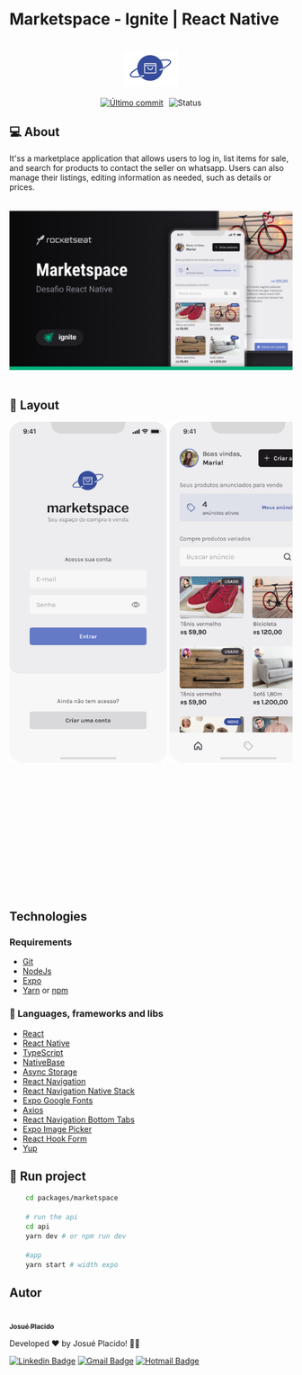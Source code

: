 # Marketspace - Ignite | React Native

<span style="display: flex;">
 <img style="margin: 20px auto;" src="./.github/logo.png"/>
</span>

<span style="display: flex; justify-content: center; align-items: center; gap: 10px">
	<a href="https://github.com/JosuePlacido/nlw-03/commits/master">
		<img alt="Último commit" src="https://img.shields.io/static/v1?label=last update&	message=17/07/2024&color=green&style=flat"/>
	</a>
	<a>
		<img alt="Status" src="https://img.shields.io/static/v1?label=status&message=Finished&color=green&style=flat"/>
	</a>
</span>

## :computer: About <a id = "sobre"></a>

It'ss a marketplace application that allows users to log in, list items for sale, and search for products to contact the seller on whatsapp.
Users can also manage their listings, editing information as needed, such as details or prices.

<span style="display: flex;">
 <img style="margin: 20px auto;" src="./.github/brand.png"/>
</span>

## 🎨 Layout <a id = "sobre"></a>

<span style="display: flex;align-items: flex-start; overflow-x: auto; gap: 5px;">
 <img width="280" src="./.github/screen.png"/>
 <img width="280" src="./.github/screen1.png"/>
 <img width="280" src="./.github/screen2.png"/>
 <img width="280" src="./.github/screen3.png"/>
 <img width="280" src="./.github/screen4.png"/>
</span>

## Technologies <a id="tecs"></a>

### Requirements

-   [Git](https://git-scm.com)
-   [NodeJs](https://nodejs.org/en/)
-   [Expo](https://expo.dev/)
-   [Yarn](https://yarnpkg.com/) or [npm](https://www.npmjs.com/)

### :wrench: Languages, frameworks and libs

-   [React](https://reactjs.org/)
-   [React Native](https://reactnative.dev/)
-   [TypeScript](https://www.typescriptlang.org/)
-   [NativeBase](https://nativebase.io/)
-   [Async Storage](https://reactnative.dev/docs/asyncstorage)
-   [React Navigation](https://reactnavigation.org/)
-   [React Navigation Native Stack](https://reactnavigation.org/docs/native-stack-navigator/)
-   [Expo Google Fonts](https://github.com/expo/google-fonts)
-   [Axios](https://axios-http.com/ptbr/docs/intro)
-   [React Navigation Bottom Tabs](https://reactnavigation.org/docs/bottom-tab-navigator/)
-   [Expo Image Picker](https://docs.expo.dev/versions/latest/sdk/imagepicker/)
-   [React Hook Form](https://www.react-hook-form.com/)
-   [Yup](https://github.com/jquense/yup)

## 🚀 Run project

```bash
	cd packages/marketspace

	# run the api
	cd api
	yarn dev # or npm run dev

	#app
	yarn start # width expo
```

## Autor

<a alt="Linkedin" href="https://linkedin/in/josueplacido">
 <img style="border-radius: 50%;" src="https://github.com/josueplacido.png" width="100px;" alt=""/>
 <br />
 <sub><b>Josué Placido</b></sub></a>

Developed ❤️ by Josué Placido! 👋🏽

[![Linkedin Badge](https://img.shields.io/badge/-Josue%20Placido-blue?style=flat-square&logo=Linkedin&logoColor=white&link=https://www.linkedin.com/in/josueplacido/)](https://www.linkedin.com/in/josueplacido/)
[![Gmail Badge](https://img.shields.io/badge/-juplacido.jnr@gmail.com-c14438?style=flat-square&logo=Gmail&logoColor=white&link=mailto:juplacido.jnr@gmail.com)](mailto:juplacido.jnr@gmail.com)
[![Hotmail Badge](https://img.shields.io/badge/-ozzyplacidojunior@hotmail.com-blue?style=flat-square&logo=microsoft&link=mailto:ozzyplacidojunior@hotmail.com)](mailto:ozzyplacidojunior@hotmail.com)
